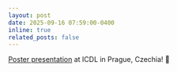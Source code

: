 ```yaml
---
layout: post
date: 2025-09-16 07:59:00-0400
inline: true
related_posts: false
---
```


[Poster presentation](https://zenodo.org/records/15854602) at ICDL in Prague, Czechia! :scroll:

